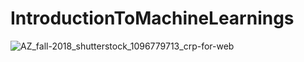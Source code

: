 # IntroductionToMachineLearnings
![AZ_fall-2018_shutterstock_1096779713_crp-for-web](https://user-images.githubusercontent.com/64707331/155307416-ab2eb5bb-dc8a-4797-ba96-0939261280ad.jpg)
